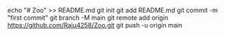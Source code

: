 echo "# Zoo" >> README.md
git init
git add README.md
git commit -m "first commit"
git branch -M main
git remote add origin https://github.com/Raju4258/Zoo.git
git push -u origin main
